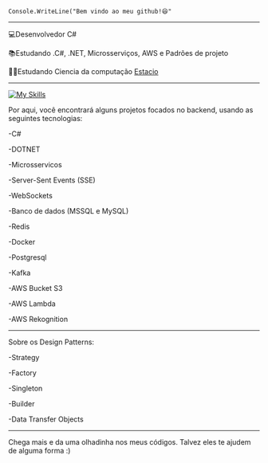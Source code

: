 <code>Console.WriteLine("Bem vindo ao meu github!😆"</code>
<hr>

<p>💻Desenvolvedor C#</p>
<p>📚Estudando .C#, .NET, Microsserviços, AWS e Padrões de projeto</p>
<p>👨‍💻Estudando Ciencia da computação <a href="https://estacio.br/" target="blank_">Estacio</a></p>

<hr>

[![My Skills](https://skillicons.dev/icons?i=cs,dotnet,js,nodejs,aws,redis,mysql,docker,postgresql,mongodb)](https://skillicons.dev)

Por aqui, você encontrará alguns projetos focados no backend, usando as seguintes tecnologias:
<p>-C#</p> 
<p>-DOTNET</p> 
<p>-Microsservicos</p>
<p>-Server-Sent Events (SSE)</p>
<p>-WebSockets</p>
<p>-Banco de dados (MSSQL e MySQL)</p>
<p>-Redis</p>
<p>-Docker</p>
<p>-Postgresql</p>
<p>-Kafka</p>
<p>-AWS Bucket S3</p>
<p>-AWS Lambda</p>
<p>-AWS Rekognition</p>

<hr>

Sobre os Design Patterns:
<p>-Strategy</p>
<p>-Factory</p>
<p>-Singleton</p>
<p>-Builder</p>
<p>-Data Transfer Objects</p>

<hr>

Chega mais e da uma olhadinha nos meus códigos. Talvez eles te ajudem de alguma forma :)
